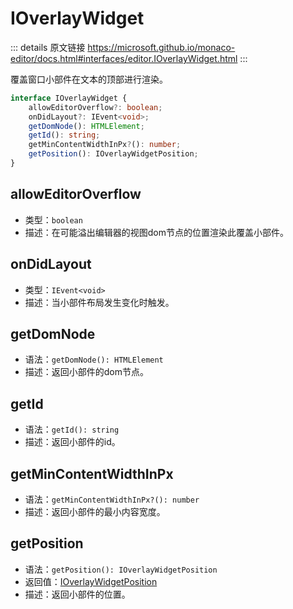 # IOverlayWidget
        
::: details 原文链接
https://microsoft.github.io/monaco-editor/docs.html#interfaces/editor.IOverlayWidget.html
:::


覆盖窗口小部件在文本的顶部进行渲染。

```ts
interface IOverlayWidget {
    allowEditorOverflow?: boolean;
    onDidLayout?: IEvent<void>;
    getDomNode(): HTMLElement;
    getId(): string;
    getMinContentWidthInPx?(): number;
    getPosition(): IOverlayWidgetPosition;
}
```

## allowEditorOverflow
- 类型：`boolean`
- 描述：在可能溢出编辑器的视图dom节点的位置渲染此覆盖小部件。

## onDidLayout
- 类型：`IEvent<void>`
- 描述：当小部件布局发生变化时触发。

## getDomNode
- 语法：`getDomNode(): HTMLElement`
- 描述：返回小部件的dom节点。


## getId
- 语法：`getId(): string`
- 描述：返回小部件的id。


## getMinContentWidthInPx
- 语法：`getMinContentWidthInPx?(): number`
- 描述：返回小部件的最小内容宽度。


## getPosition
- 语法：`getPosition(): IOverlayWidgetPosition`
- 返回值：[IOverlayWidgetPosition](/api/editor/IOverlayWidgetPosition.md)
- 描述：返回小部件的位置。


